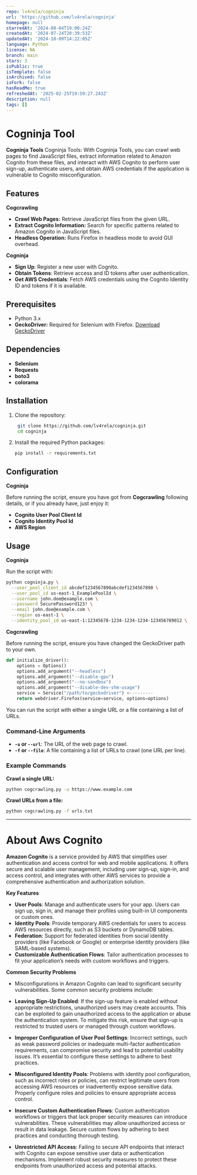 ```yaml
---
repo: lv4rela/cogninja
url: 'https://github.com/lv4rela/cogninja'
homepage: null
starredAt: '2024-08-04T19:00:24Z'
createdAt: '2024-07-24T20:39:53Z'
updatedAt: '2024-10-09T14:22:05Z'
language: Python
license: NA
branch: main
stars: 3
isPublic: true
isTemplate: false
isArchived: false
isFork: false
hasReadMe: true
refreshedAt: '2025-02-25T19:59:27.243Z'
description: null
tags: []
---
```


# Cogninja Tool

**Cogninja Tools**  Cogninja Tools: With Cogninja Tools, you can crawl web pages to find JavaScript files, extract information related to Amazon Cognito from these files, and interact with AWS Cognito to perform user sign-up, authenticate users, and obtain AWS credentials if the application is vulnerable to Cognito misconfiguration.

## Features

**Cogcrawling**
- **Crawl Web Pages:** Retrieve JavaScript files from the given URL.
- **Extract Cognito Information:** Search for specific patterns related to Amazon Cognito in JavaScript files.
- **Headless Operation:** Runs Firefox in headless mode to avoid GUI overhead.
  
**Cogninja**
  
- **Sign Up**: Register a new user with Cognito.
- **Obtain Tokens**: Retrieve access and ID tokens after user authentication.
- **Get AWS Credentials**: Fetch AWS credentials using the Cognito Identity ID and tokens if it is available.

## Prerequisites

- Python 3.x
- **GeckoDriver:** Required for Selenium with Firefox. [Download GeckoDriver](https://github.com/mozilla/geckodriver/releases)


## Dependencies

- **Selenium**
- **Requests**
- **boto3**
- **colorama**

## Installation

1. Clone the repository:

    ```bash
     git clone https://github.com/lv4rela/cogninja.git
     cd cogninja
    ```

2. Install the required Python packages:

    ```bash
    pip install -r requirements.txt
    ```

## Configuration

**Cogninja**

Before running the script, ensure you have got from **Cogcrawling** following details, or if you already have, just enjoy it:

- **Cognito User Pool Client Id**
- **Cognito Identity Pool Id**
- **AWS Region**

## Usage

**Cogninja**

Run the script with:

```bash
python cogninja.py \
  --user_pool_client_id abcdef1234567890abcdef1234567890 \
  --user_pool_id us-east-1_ExamplePoolId \
  --username john.doe@example.com \
  --password SecurePassword123! \
  --email john.doe@example.com \
  --region us-east-1 \
  --identity_pool_id us-east-1:12345678-1234-1234-1234-123456789012 \

```
**Cogcrawling**

Before running the script, ensure you have changed the GeckoDriver path to your own.

```python
def initialize_driver():
    options = Options()
    options.add_argument("--headless") 
    options.add_argument("--disable-gpu")
    options.add_argument("--no-sandbox")
    options.add_argument("--disable-dev-shm-usage")
    service = Service("/path/to/geckodriver") <---------
    return webdriver.Firefox(service=service, options=options)
```


You can run the script with either a single URL or a file containing a list of URLs.

### Command-Line Arguments

- **`-u` or `--url`**: The URL of the web page to crawl.
- **`-f` or `--file`**: A file containing a list of URLs to crawl (one URL per line).

### Example Commands

**Crawl a single URL:**

```bash
python cogcrawling.py -u https://www.example.com
```

**Crawl URLs from a file:**

```bash
python cogcrawling.py -f urls.txt
```
-------------------------------------------------------------------------------------------------------------------------------------

# About Aws Cognito

**Amazon Cognito** is a service provided by AWS that simplifies user authentication and access control for web and mobile applications. It offers secure and scalable user management, including user sign-up, sign-in, and access control, and integrates with other AWS services to provide a comprehensive authentication and authorization solution.

**Key Features**

- **User Pools**: Manage and authenticate users for your app. Users can sign up, sign in, and manage their profiles using built-in UI components or custom ones.
- **Identity Pools**: Provide temporary AWS credentials for users to access AWS resources directly, such as S3 buckets or DynamoDB tables.
- **Federation**: Support for federated identities from social identity providers (like Facebook or Google) or enterprise identity providers (like SAML-based systems).
- **Customizable Authentication Flows**: Tailor authentication processes to fit your application’s needs with custom workflows and triggers.

**Common Security Problems**

- Misconfigurations in Amazon Cognito can lead to significant security vulnerabilities. Some common security problems include:

- **Leaving Sign-Up Enabled**: If the sign-up feature is enabled without appropriate restrictions, unauthorized users may create accounts. This can be exploited to gain unauthorized access to the application or abuse the authentication system. To mitigate this risk, ensure that sign-up is restricted to trusted users or managed through custom workflows.

- **Improper Configuration of User Pool Settings**: Incorrect settings, such as weak password policies or inadequate multi-factor authentication requirements, can compromise security and lead to potential usability issues. It’s essential to configure these settings to adhere to best practices.

- **Misconfigured Identity Pools**: Problems with identity pool configuration, such as incorrect roles or policies, can restrict legitimate users from accessing AWS resources or inadvertently expose sensitive data. Properly configure roles and policies to ensure appropriate access control.

- **Insecure Custom Authentication Flows**: Custom authentication workflows or triggers that lack proper security measures can introduce vulnerabilities. These vulnerabilities may allow unauthorized access or result in data leakage. Secure custom flows by adhering to best practices and conducting thorough testing.

- **Unrestricted API Access**: Failing to secure API endpoints that interact with Cognito can expose sensitive user data or authentication mechanisms. Implement robust security measures to protect these endpoints from unauthorized access and potential attacks.
